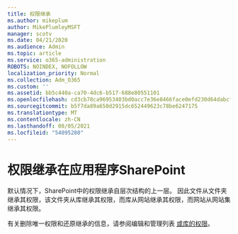 ```yaml
---
title: 权限继承
ms.author: mikeplum
author: MikePlumleyMSFT
manager: scotv
ms.date: 04/21/2020
ms.audience: Admin
ms.topic: article
ms.service: o365-administration
ROBOTS: NOINDEX, NOFOLLOW
localization_priority: Normal
ms.collection: Adm_O365
ms.custom: ''
ms.assetid: bb5c440a-ca70-4dc6-b517-688e80551101
ms.openlocfilehash: cd3cb78ca96953403bd0acc7e36e8466face0efd230d64dabcf055185c8ab12a
ms.sourcegitcommit: b5f7da89a650d2915dc652449623c78be6247175
ms.translationtype: MT
ms.contentlocale: zh-CN
ms.lasthandoff: 08/05/2021
ms.locfileid: "54095280"
---
```

# <a name="how-permissions-inheritance-works-in-sharepoint"></a>权限继承在应用程序SharePoint

默认情况下，SharePoint中的权限继承自层次结构的上一层。 因此文件从文件夹继承其权限，该文件夹从库继承其权限，而库从网站继承其权限，而网站从网站集继承其权限。
  
有关删除唯一权限和还原继承的信息，请参阅编辑和管理列表 [或库的权限](https://go.microsoft.com/fwlink/?linkid=869946)。
  

